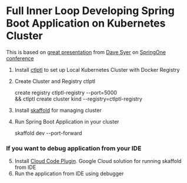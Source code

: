 # Full Inner Loop Developing Spring Boot Application on Kubernetes Cluster
This is based on [great presentation](https://www.youtube.com/watch?v=akSskYvcmFo&ab_channel=SpringDeveloper) from [Dave Syer](https://twitter.com/david_syer) on [SpringOne conference](https://springone.io/)

1. Install [ctlptl](https://github.com/tilt-dev/ctlptl) to set up Local Kubernetes Cluster with Docker Registry
2. Create Cluster and Registry ctlptl 

    create registry ctlptl-registry --port=5000 \
    && ctlptl create cluster kind --registry=ctlptl-registry
3. Install [skaffold](https://skaffold.dev/) for managing cluster
4. Run Spring Boot Application in your cluster

    skaffold dev --port-forward

### If you want to debug application from your IDE

5. Install [Cloud Code Plugin](https://cloud.google.com/code/docs). Google Cloud solution for running skaffold from IDE
6. Run the application from IDE using debugger